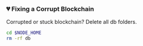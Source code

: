 ### :broken_heart: Fixing a Corrupt Blockchain

Corrupted or stuck blockchain? Delete all db folders.

```bash
cd $NODE_HOME
rm -rf db
```
